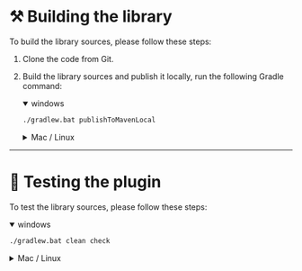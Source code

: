 # ⚒️ Building the library

To build the library sources, please follow these steps:

1. Clone the code from Git.
2. Build the library sources and publish it locally, run the following Gradle command:
    <details open>
    <summary>windows</summary>

    ```bash
    ./gradlew.bat publishToMavenLocal
    ```
    </details>
    <details>
    <summary>Mac / Linux</summary>

    ```bash
    ./gradlew publishToMavenLocal
    ```
    </details>

---

# 🧪 Testing the plugin

To test the library sources, please follow these steps:
<details open>
<summary>windows</summary>

```bash
./gradlew.bat clean check
```
</details>
<details>
<summary>Mac / Linux</summary>

```bash
./gradlew clean check
```
</details>
